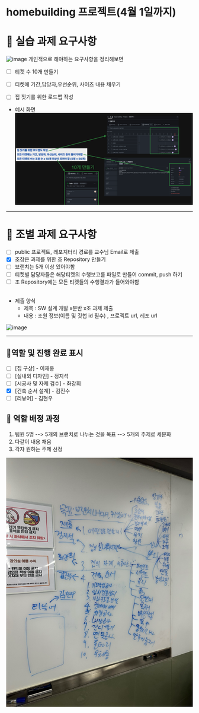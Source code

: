 # homebuilding  프로젝트(4월 1일까지)


# 📕 실습 과제 요구사항 
<img width="992" alt="image" src="https://github.com/house-building/homebuilding/assets/101668499/e79b88ec-94da-4aba-9256-ed91f0b9b4b0">
개인적으로 해야하는 요구사항을 정리해보면<br>

 - [ ] 티켓 수 10개 만들기<br>
 - [ ] 티켓에 기간,담당자,우선순위, 사이즈 내용 채우기<br>
 - [ ] 집 짓기를 위한 로드맵 작성


- 예시 화면
![img.png](img.png)
---

# 📕 조별 과제 요구사항
 - [ ] public 프로젝트, 레포지터리 경로를 교수님 Email로 제출   
 - [x] 조장은 과제를 위한 조 Repository 만들기
 - [ ] 브랜치는 5개 이상 있어야함
 - [ ] 티켓별 담당자들은 해당티켓의 수행보고를 파일로 만들어 commit, push 하기
 - [ ] 조 Repository에는 모든 티켓들의 수행결과가 들어와야함
<br><br>
 - 제출 양식
    - 제목 : SW 설계 개발 x분반 x조 과제 제출
    - 내용 : 조원 정보(이름 및 깃헙 id 필수) , 프로젝트 url, 레포 url

<img width="984" alt="image" src="https://github.com/house-building/homebuilding/assets/101668499/cd9c8e4e-3c01-4a25-b3e9-5082a388d9b0">

---


## 🍒역할 및 진행 완료 표시
- [ ] [집 구상] - 이재웅
- [ ] [실내외 디자인] - 정지석
- [ ] [시공사 및 자제 검수] - 촤강희
- [x] [건축 순서 설계] - 김진수
- [ ] [리뷰어] - 김현우
## 🍒 역할 배정 과정
1. 팀원 5명  --> 5개의 브랜치로 나누는 것을 목표 --> 5개의 주제로 세분화
2. 다같이 내용 채움
3. 각자 원하는 주제 선정


![img_3.png](img_3.png)